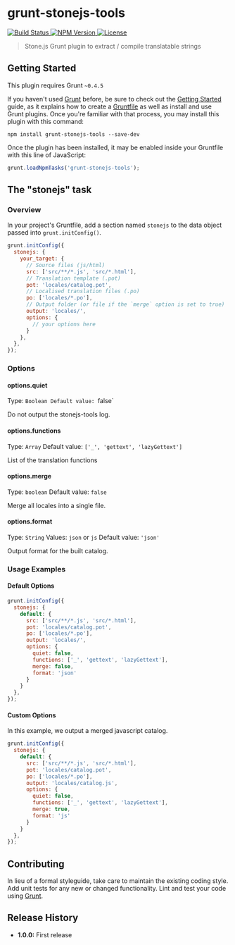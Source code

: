 # grunt-stonejs-tools

[ ![Build Status](https://api.travis-ci.org/flozz/grunt-stonejs-tools.svg?branch=master) ](https://travis-ci.org/flozz/grunt-stonejs-tools)
[ ![NPM Version](http://img.shields.io/npm/v/grunt-stonejs-tools.svg?style=flat) ](https://www.npmjs.com/package/grunt-stonejs-tools)
[ ![License](http://img.shields.io/npm/l/grunt-stonejs-tools.svg?style=flat) ](https://github.com/flozz/grunt-stonejs-tools/blob/master/LICENSE-BSD-3-Clause)

> Stone.js Grunt plugin to extract / compile translatable strings

## Getting Started
This plugin requires Grunt `~0.4.5`

If you haven't used [Grunt](http://gruntjs.com/) before, be sure to check out the [Getting Started](http://gruntjs.com/getting-started) guide, as it explains how to create a [Gruntfile](http://gruntjs.com/sample-gruntfile) as well as install and use Grunt plugins. Once you're familiar with that process, you may install this plugin with this command:

```shell
npm install grunt-stonejs-tools --save-dev
```

Once the plugin has been installed, it may be enabled inside your Gruntfile with this line of JavaScript:

```js
grunt.loadNpmTasks('grunt-stonejs-tools');
```

## The "stonejs" task

### Overview
In your project's Gruntfile, add a section named `stonejs` to the data object passed into `grunt.initConfig()`.

```js
grunt.initConfig({
  stonejs: {
    your_target: {
      // Source files (js/html)
      src: ['src/**/*.js', 'src/*.html'],
      // Translation template (.pot)
      pot: 'locales/catalog.pot',
      // Localised translation files (.po)
      po: ['locales/*.po'],
      // Output folder (or file if the `merge` option is set to true)
      output: 'locales/',
      options: {
        // your options here
      }
    },
  },
});
```

### Options

#### options.quiet
Type: `Boolean
Default value: `false`

Do not output the stonejs-tools log.

#### options.functions
Type: `Array`
Default value: `['_', 'gettext', 'lazyGettext']`

List of the translation functions

#### options.merge
Type: `boolean`
Default value: `false`

Merge all locales into a single file.

#### options.format
Type: `String`
Values: `json` or `js`
Default value: `'json'`

Output format for the built catalog.

### Usage Examples

#### Default Options
```js
grunt.initConfig({
  stonejs: {
    default: {
      src: ['src/**/*.js', 'src/*.html'],
      pot: 'locales/catalog.pot',
      po: ['locales/*.po'],
      output: 'locales/',
      options: {
        quiet: false,
        functions: ['_', 'gettext', 'lazyGettext'],
        merge: false,
        format: 'json'
      }
    }
  },
});
```

#### Custom Options
In this example, we output a merged javascript catalog.

```js
grunt.initConfig({
  stonejs: {
    default: {
      src: ['src/**/*.js', 'src/*.html'],
      pot: 'locales/catalog.pot',
      po: ['locales/*.po'],
      output: 'locales/catalog.js',
      options: {
        quiet: false,
        functions: ['_', 'gettext', 'lazyGettext'],
        merge: true,
        format: 'js'
      }
    }
  },
});
```

## Contributing
In lieu of a formal styleguide, take care to maintain the existing coding style. Add unit tests for any new or changed functionality. Lint and test your code using [Grunt](http://gruntjs.com/).

## Release History
* **1.0.0:** First release
